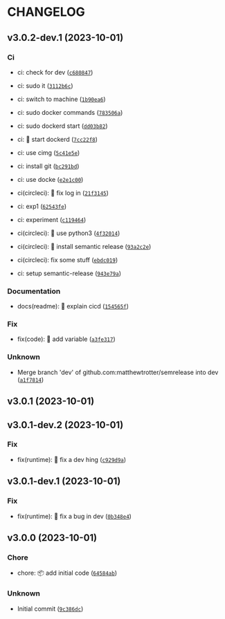 # CHANGELOG



## v3.0.2-dev.1 (2023-10-01)

### Ci

* ci: check for dev ([`c680847`](https://github.com/matthewtrotter/semrelease/commit/c6808479347793b8d2dcb86d1e77124fcc897af9))

* ci: sudo it ([`3112b6c`](https://github.com/matthewtrotter/semrelease/commit/3112b6c97b3f2e7620e89cae150df56fa8452930))

* ci: switch to machine ([`1b90ea6`](https://github.com/matthewtrotter/semrelease/commit/1b90ea67941f0f2a5de416dfeac44b9926c4cb14))

* ci: sudo docker commands ([`783506a`](https://github.com/matthewtrotter/semrelease/commit/783506a679e808002ce3f7d746f3c77102c37135))

* ci: sudo dockerd start ([`dd03b82`](https://github.com/matthewtrotter/semrelease/commit/dd03b82f7616a277c1eb33e5eb9560ba5141e853))

* ci: 💚 start dockerd ([`7cc22f8`](https://github.com/matthewtrotter/semrelease/commit/7cc22f8c12a40cad232a261a9a03a20a3ba0d57b))

* ci: use cimg ([`5c41e5e`](https://github.com/matthewtrotter/semrelease/commit/5c41e5e5f9d910c73750356ac265242948c0fc45))

* ci: install git ([`bc291bd`](https://github.com/matthewtrotter/semrelease/commit/bc291bd9b18e044b2cee97d24979668e9ed88aa3))

* ci: use docke ([`e2e1c00`](https://github.com/matthewtrotter/semrelease/commit/e2e1c00fdd56a2f1373b4e1c708691679f502ff7))

* ci(circleci): 💚 fix log in ([`21f3145`](https://github.com/matthewtrotter/semrelease/commit/21f3145dd0affb4b891ecd5783a67f7bbcfa9bc2))

* ci: exp1 ([`62543fe`](https://github.com/matthewtrotter/semrelease/commit/62543fe5cec78695ee69ff85bd765a9d9d742aa1))

* ci: experiment ([`c119464`](https://github.com/matthewtrotter/semrelease/commit/c11946438d92cb49ea9f60319387b09e6ef7d08f))

* ci(circleci): 💚 use python3 ([`4f32014`](https://github.com/matthewtrotter/semrelease/commit/4f320143f459c044431d544fd90a35036cdcb19d))

* ci(circleci): 💚 install semantic release ([`93a2c2e`](https://github.com/matthewtrotter/semrelease/commit/93a2c2eaf258f9c20343658f9b7ebe4467277aed))

* ci(circleci): fix some stuff ([`ebdc019`](https://github.com/matthewtrotter/semrelease/commit/ebdc0198e9757a858d1b81c3992dd6e7d1e22b5c))

* ci: setup semantic-release ([`943e79a`](https://github.com/matthewtrotter/semrelease/commit/943e79ac5c883654f2169d334fd4d8324031db09))

### Documentation

* docs(readme): 📝 explain cicd ([`154565f`](https://github.com/matthewtrotter/semrelease/commit/154565f0debfc524a4ff1c1eeb2433552995a13d))

### Fix

* fix(code): 🐛 add variable ([`a3fe317`](https://github.com/matthewtrotter/semrelease/commit/a3fe317c53d94a53f2ef568dfcbc296d45cb36f3))

### Unknown

* Merge branch &#39;dev&#39; of github.com:matthewtrotter/semrelease into dev ([`a1f7814`](https://github.com/matthewtrotter/semrelease/commit/a1f781457cc23381d92216420993c3d99f6c9e71))


## v3.0.1 (2023-10-01)


## v3.0.1-dev.2 (2023-10-01)

### Fix

* fix(runtime): 🐛 fix a dev hing ([`c929d9a`](https://github.com/matthewtrotter/semrelease/commit/c929d9acedde97d24ebc78bfd3e0906a12f2179f))


## v3.0.1-dev.1 (2023-10-01)

### Fix

* fix(runtime): 🐛 fix a bug in dev ([`0b348e4`](https://github.com/matthewtrotter/semrelease/commit/0b348e4f482faf6754378ccd56a1f358acce7eec))


## v3.0.0 (2023-10-01)

### Chore

* chore: 📦️ add initial code ([`64584ab`](https://github.com/matthewtrotter/semrelease/commit/64584aba93ffcdb731a4f91946cdbca7c5d149c6))

### Unknown

* Initial commit ([`9c386dc`](https://github.com/matthewtrotter/semrelease/commit/9c386dc21fa00ad9634d25ddb4907c4de20247f2))
